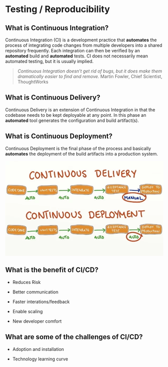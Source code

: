 # Testing / Reproducibility

## What is Continuous Integration?

Continuous Integration (CI) is a development practice that **automates** the process of integrating code changes from multiple developers into a shared repository frequently. Each integration can then be verified by an **automated** build and **automated** tests. CI does not necessarily mean automated testing, but it is usually implied.

> *Continuous Integration doesn’t get rid of bugs, but it does make them dramatically easier to find and remove.*
> Martin Fowler, Chief Scientist, ThoughtWorks

## What is Continuous Delivery?

Continuous Delivery is an extension of Continuous Integration in that the codebase needs to be kept deployable at any point. In this phase an **automated** tool generates the configuration and build artifact(s).

## What is Continuous Deployment?

Continuous Deployment is the final phase of the process and basically **automates** the deployment of the build artifacts into a production system.

![CD vs CD](../../resources/continuous-delivery-vs-continuous-deployment.webp)

## What is the benefit of CI/CD?

* Reduces Risk

* Better communication

* Faster interations/feedback

* Enable scaling

* New developer comfort

## What are some of the challenges of CI/CD?

* Adoption and installation

* Technology learning curve

